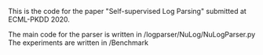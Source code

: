 This is the code for the paper "Self-supervised Log Parsing" submitted at ECML-PKDD 2020.

The main code for the parser is written in /logparser/NuLog/NuLogParser.py
The experiments are written in /Benchmark

